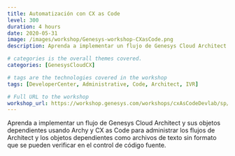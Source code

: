 ```yaml
---
title: Automatización con CX as Code
level: 300
duration: 4 hours
date: 2020-05-31
image: /images/workshop/Genesys-workshop-CXasCode.png
description: Aprenda a implementar un flujo de Genesys Cloud Architect y sus objetos dependientes usando Archy y CX as Code para administrar los flujos de Architect y los objetos dependientes como archivos de texto sin formato que se pueden verificar en el control de código fuente.

# categories is the overall themes covered. 
categories: [GenesysCloudCX]

# tags are the technologies covered in the workshop
tags: [DeveloperCenter, Administrative, Code, Architect, IVR]

# Full URL to the workshop
workshop_url: https://workshop.genesys.com/workshops/cxAsCodeDevlab/sp/
---
```


Aprenda a implementar un flujo de Genesys Cloud Architect y sus objetos dependientes usando Archy y CX as Code para administrar los flujos de Architect y los objetos dependientes como archivos de texto sin formato que se pueden verificar en el control de código fuente.
